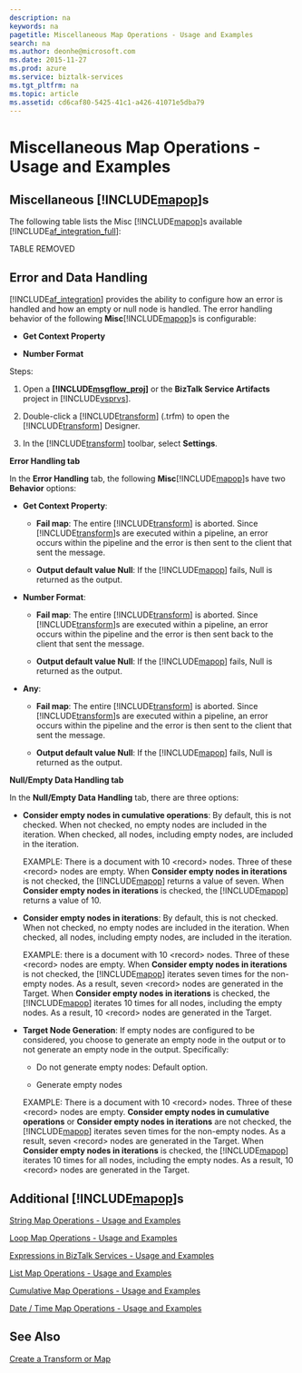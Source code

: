 ```yaml
---
description: na
keywords: na
pagetitle: Miscellaneous Map Operations - Usage and Examples
search: na
ms.author: deonhe@microsoft.com
ms.date: 2015-11-27
ms.prod: azure
ms.service: biztalk-services
ms.tgt_pltfrm: na
ms.topic: article
ms.assetid: cd6caf80-5425-41c1-a426-41071e5dba79
---
```

# Miscellaneous Map Operations - Usage and Examples

## Miscellaneous [!INCLUDE[mapop](/Token/mapop_md.md)]s
The following table lists the Misc [!INCLUDE[mapop](/Token/mapop_md.md)]s available [!INCLUDE[af_integration_full](/Token/af_integration_full_md.md)]:

TABLE REMOVED

## Error and Data Handling
[!INCLUDE[af_integration](/Token/af_integration_md.md)] provides the ability to configure how an error is handled and how an empty or null node is handled. The error handling behavior of the following **Misc**[!INCLUDE[mapop](/Token/mapop_md.md)]s is configurable:

- **Get Context Property**

- **Number Format**

Steps:

1. Open a **[!INCLUDE[msgflow_proj](/Token/msgflow_proj_md.md)]** or the **BizTalk Service Artifacts** project in [!INCLUDE[vsprvs](/Token/vsprvs_md.md)].

2. Double-click a [!INCLUDE[transform](/Token/transform_md.md)] (.trfm) to open the [!INCLUDE[transform](/Token/transform_md.md)] Designer.

3. In the [!INCLUDE[transform](/Token/transform_md.md)] toolbar, select **Settings**.

**Error Handling tab**

In the **Error Handling** tab, the following **Misc**[!INCLUDE[mapop](/Token/mapop_md.md)]s have two **Behavior** options:

- **Get Context Property**:

   - **Fail map**: The entire [!INCLUDE[transform](/Token/transform_md.md)] is aborted. Since [!INCLUDE[transform](/Token/transform_md.md)]s are executed within a pipeline, an error occurs within the pipeline and the error is then sent to the client that sent the message.

   - **Output default value Null**: If the [!INCLUDE[mapop](/Token/mapop_md.md)] fails, Null is returned as the output.

- **Number Format**:

   - **Fail map**: The entire [!INCLUDE[transform](/Token/transform_md.md)] is aborted. Since [!INCLUDE[transform](/Token/transform_md.md)]s are executed within a pipeline, an error occurs within the pipeline and the error is then sent back to the client that sent the message.

   - **Output default value Null**: If the [!INCLUDE[mapop](/Token/mapop_md.md)] fails, Null is returned as the output.

- **Any**:

   - **Fail map**: The entire [!INCLUDE[transform](/Token/transform_md.md)] is aborted. Since [!INCLUDE[transform](/Token/transform_md.md)]s are executed within a pipeline, an error occurs within the pipeline and the error is then sent to the client that sent the message.

   - **Output default value Null**: If the [!INCLUDE[mapop](/Token/mapop_md.md)] fails, Null is returned as the output.

**Null/Empty Data Handling tab**

In the **Null/Empty Data Handling** tab, there are three options:

- **Consider empty nodes in cumulative operations**: By default, this is not checked. When not checked, no empty nodes are included in the iteration. When checked, all nodes, including empty nodes, are included in the iteration.

   EXAMPLE: There is a document with 10 &lt;record&gt; nodes. Three of these &lt;record&gt; nodes are empty. When **Consider empty nodes in iterations** is not checked, the [!INCLUDE[mapop](/Token/mapop_md.md)] returns a value of seven. When **Consider empty nodes in iterations** is checked, the [!INCLUDE[mapop](/Token/mapop_md.md)] returns a value of 10.

- **Consider empty nodes in iterations**: By default, this is not checked. When not checked, no empty nodes are included in the iteration. When checked, all nodes, including empty nodes, are included in the iteration.

   EXAMPLE: there is a document with 10 &lt;record&gt; nodes. Three of these &lt;record&gt; nodes are empty. When **Consider empty nodes in iterations** is not checked, the [!INCLUDE[mapop](/Token/mapop_md.md)] iterates seven times for the non-empty nodes. As a result, seven &lt;record&gt; nodes are generated in the Target. When **Consider empty nodes in iterations** is checked, the [!INCLUDE[mapop](/Token/mapop_md.md)] iterates 10 times for all nodes, including the empty nodes. As a result, 10 &lt;record&gt; nodes are generated in the Target.

- **Target Node Generation**: If empty nodes are configured to be considered, you choose to generate an empty node in the output or to not generate an empty node in the output. Specifically:

   - Do not generate empty nodes: Default option.

   - Generate empty nodes

   EXAMPLE: There is a document with 10 &lt;record&gt; nodes. Three of these &lt;record&gt; nodes are empty. **Consider empty nodes in cumulative operations** or **Consider empty nodes in iterations** are not checked, the [!INCLUDE[mapop](/Token/mapop_md.md)] iterates seven times for the non-empty nodes. As a result, seven &lt;record&gt; nodes are generated in the Target. When **Consider empty nodes in iterations** is checked, the [!INCLUDE[mapop](/Token/mapop_md.md)] iterates 10 times for all nodes, including the empty nodes. As a result, 10 &lt;record&gt; nodes are generated in the Target.

## Additional [!INCLUDE[mapop](/Token/mapop_md.md)]s
[String Map Operations - Usage and Examples](/Topic/String_Map_Operations_-_Usage_and_Examples.md)

[Loop Map Operations - Usage and Examples](/Topic/Loop_Map_Operations_-_Usage_and_Examples.md)

[Expressions in BizTalk Services - Usage and Examples](/Topic/Expressions_in_BizTalk_Services_-_Usage_and_Examples.md)

[List Map Operations - Usage and Examples](/Topic/List_Map_Operations_-_Usage_and_Examples.md)

[Cumulative Map Operations - Usage and Examples](/Topic/Cumulative_Map_Operations_-_Usage_and_Examples.md)

[Date &#47; Time Map Operations - Usage and Examples](/Topic/Date_/_Time_Map_Operations_-_Usage_and_Examples.md)

## See Also
[Create a Transform or Map](/Topic/Create_a_Transform_or_Map.md)

